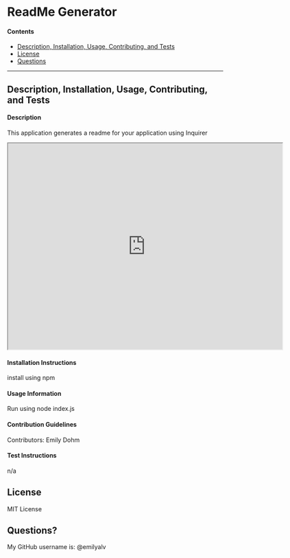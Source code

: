  <h1>ReadMe Generator</h1>
    <h4>Contents</h4>
    <ul>
      <li><a href="#description">Description, Installation, Usage, Contributing, and Tests</a></li>
      <li><a href="#license">License</a></li>
      <li><a href="#questions">Questions</a></li>
    </ul>
   <hr/>
    <h2 id="description">Description, Installation, Usage, Contributing, and Tests</h2>
    <h4>Description</h4>
    <p>This application generates a readme for your application using Inquirer</p>
    <iframe src="https://drive.google.com/file/d/1e4Y_f3iLKvRBOgTd597khWLskWkSK5Vm/preview" width="640" height="480"></iframe>
    <h4>Installation Instructions</h4>
    <p>install using npm</p>
    <h4>Usage Information</h4>
    <p>Run using node index.js </p>
    <h4>Contribution Guidelines</h4>
    <p>Contributors: Emily Dohm</p>
    <h4>Test Instructions</h4>
    <p>n/a</p>
    <h2 id="license">License</h2>
    <p>MIT License</p>
    <h2 id="questions">Questions?</h2>
    <p>My GitHub username is: @emilyalv</p>
 